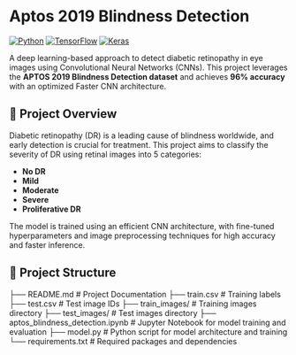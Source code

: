 # Aptos 2019 Blindness Detection

[![Python](https://img.shields.io/badge/python-v3.7+-blue.svg)](https://www.python.org/) 
[![TensorFlow](https://img.shields.io/badge/TensorFlow-v2.0+-orange)](https://www.tensorflow.org/) 
[![Keras](https://img.shields.io/badge/Keras-v2.3+-red)](https://keras.io/)

A deep learning-based approach to detect diabetic retinopathy in eye images using Convolutional Neural Networks (CNNs). This project leverages the **APTOS 2019 Blindness Detection dataset** and achieves **96% accuracy** with an optimized Faster CNN architecture.

## 📜 Project Overview

Diabetic retinopathy (DR) is a leading cause of blindness worldwide, and early detection is crucial for treatment. This project aims to classify the severity of DR using retinal images into 5 categories:

- **No DR**
- **Mild**
- **Moderate**
- **Severe**
- **Proliferative DR**

The model is trained using an efficient CNN architecture, with fine-tuned hyperparameters and image preprocessing techniques for high accuracy and faster inference.

## 📂 Project Structure


├── README.md # Project Documentation ├── train.csv # Training labels ├── test.csv # Test image IDs ├── train_images/ # Training images directory ├── test_images/ # Test images directory ├── aptos_blindness_detection.ipynb # Jupyter Notebook for model training and evaluation ├── model.py # Python script for model architecture and training └── requirements.txt # Required packages and dependencies
